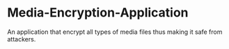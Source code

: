 # Media-Encryption-Application
An application that encrypt all types of media files thus making it safe from attackers.
